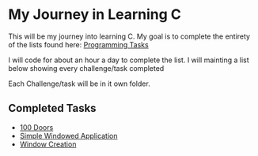 # My Journey in Learning C

This will be my journey into learning C. My goal is to complete the entirety of the lists found here: [Programming Tasks](https://rosettacode.org/wiki/Category:Programming_Tasks)

I will code for about an hour a day to complete the list. I will mainting a list below showing every challenge/task completed

Each Challenge/task will be in it own folder.

## Completed Tasks

- [100 Doors](https://rosettacode.org/wiki/100_doors)
- [Simple Windowed Application](https://rosettacode.org/wiki/Simple_windowed_application)
- [Window Creation](https://rosettacode.org/wiki/Window_creation)